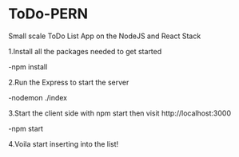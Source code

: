 # ToDo-PERN
Small scale ToDo List App on the NodeJS and React Stack 


1.Install all the packages needed to get started 

-npm install

2.Run the Express to start the server

-nodemon ./index

3.Start the client side with  npm start then visit http://localhost:3000

-npm start

4.Voila start inserting into the list!



